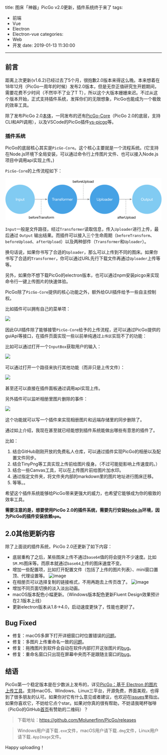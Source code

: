 title: 图床「神器」PicGo v2.0更新，插件系统终于来了
tags: 
  - 前端
  - Vue
  - Electron
  - Electron-vue
categories:
  - Web
  - 开发
date: 2019-01-13 11:30:00
---

## 前言

距离上次更新(v1.6.2)已经过去了5个月，很抱歉2.0版本来得这么晚。本来想着在18年12月（PicGo一周年的时候）发布2.0版本，但是无奈正值研究生开题期间，需要花费不少时间（不然毕不了业了T T），所以这个大版本姗姗来迟。不过从这个版本开始，正式支持插件系统，发挥你们的无限想象，PicGo也能成为一个极致的效率工具。

除了发布PicGo 2.0[本体](https://github.com/Molunerfinn/PicGo/releases/)，一同发布的还有[PicGo-Core](https://picgo.github.io/PicGo-Core-Doc/)（PicGo 2.0的底层，支持CLI和API调用），以及VSCode的PicGo插件[vs-picgo](https://github.com/Spades-S/vs-picgo)等。

<!-- more -->

### 插件系统

PicGo的底层核心其实是`PicGo-Core`。这个核心主要就是一个流程系统。(它支持在Node.js环境下全局安装，可以通过命令行上传图片文件、也可以接入Node.js项目中调用api实现上传。)

`PicGo-Core`的上传流程如下：

![](https://raw.githubusercontent.com/Molunerfinn/test/master/picgo/picgo-core-fix.jpg)

`Input`一般是文件路径，经过`Transformer`读取信息，传入`Uploader`进行上传，最后通过 `Output` 输出结果。而插件可以接入三个生命周期（`beforeTransform`、`beforeUpload`、`afterUpload`）以及两种部件（`Transformer`和`Uploader`）。

换句话说，如果你书写了合适的`Uploader`，那么可以上传到不同的图床。如果你书写了合适的`Transformer`，你可以通过URL先行下载文件再通过`Uploader`上传等等。

另外，如果你不想下载PicGo的electron版本，也可以通过npm安装picgo来实现命令行一键上传图片的快速体验。

PicGo除了`PicGo-Core`提供的核心功能之外，额外给GUI插件给予一些自主控制权。

比如插件可以拥有自己的菜单项：

![](https://i.loli.net/2019/01/12/5c39a2f60a32a.png)

因此GUI插件除了能够接管`PicGo-Core`给予的上传流程，还可以通过PicGo提供的guiApi等接口，在插件页面实现一些以前单纯通过`上传区`实现不了的功能：

比如可以通过打开一个`InputBox`获取用户的输入：

![](https://i.loli.net/2019/01/12/5c39aa4dab0b4.png)

可以通过打开一个路径来执行其他功能（而非只是上传文件）：

![](https://i.loli.net/2019/01/12/5c39aea61e80d.gif)

甚至还可以直接在插件面板通过调用api实现上传。

另外插件可以监听相册里图片删除的事件：

![](https://i.loli.net/2019/01/12/5c39b3c8746cf.png)

这个功能就可以写一个插件来实现相册图片和远端存储里的同步删除了。

通过如上介绍，我现在甚至就已经能想到插件系统能做出哪些有意思的插件了。

比如：

1. 结合GitHub刚刚开放的免费私人仓库，可以通过插件实现PicGo的相册以及配置文件同步。
2. 结合TinyPng等工具实现上传前给图片瘦身。（不过可能挺影响上传速度的。）
3. 结合一些Canvas工具，可以在上传图片前给图片加水印。
4. 通过指定文件夹，将文件夹内部的markdown里的图片地址进行图床迁移。
5. 等等。。

希望这个插件系统能够给PicGo带来更强大的威力，也希望它能够成为你的极致的效率工具。

**需要注意的是，想要使用PicGo 2.0的插件系统，需要先行安装[Node.js](https://nodejs.org/en/)环境，因为PicGo的插件安装依赖`npm`。**

## 2.0其他更新内容

除了上面说的插件系统，PicGo 2.0还更新了如下内容：

- 底层重构了之后，某些图床上传不通过`base64`值的将会提升不少速度。比如`SM.MS`图床等。而原本就通过`base64`上传的图床速度不变。
- 增加一些配置项，比如打开配置文件（包括了上传的图片列表）、mini窗口置顶、代理设置等。
![image](https://user-images.githubusercontent.com/12621342/50515474-ea83c600-0adf-11e9-8022-52f4ab9e0ea5.png)
- 在相册页可以选择复制的链接格式，不用再跑去上传页改了。
![image](https://user-images.githubusercontent.com/12621342/50515502-17d07400-0ae0-11e9-80b9-c38f25b64922.png)
- 增加不同页面切换的淡入淡出动画。
- macOS版本配色小幅更新。（Windows版本配色更新Fluent Design效果预计在2.1版本上线）
- 更新electron版本从1.8->4.0，启动速度更快了，性能也更好了。

## Bug Fixed

- 修复：macOS多屏下打开详细窗口时位置错误的[问题](https://github.com/Molunerfinn/PicGo/issues/128)。
- 修复：多图片上传重命名一致的[问题](https://github.com/Molunerfinn/PicGo/issues/136)。
- 修复：拖拽图片到软件会自动在软件内部打开这张图片的[bug](https://github.com/Molunerfinn/PicGo/issues/140)。
- 修复：重命名窗口只出现在屏幕中央而不是跟随主窗口的[bug](https://github.com/Molunerfinn/PicGo/issues/145)。

## 结语

PicGo第一个稳定版本是在少数派上发布的，详见[PicGo：基于 Electron 的图片上传工具](https://sspai.com/post/42310)。支持macOS、Windows、Linux三平台，开源免费，界面美观，也得到了很多朋友的认可。如果你对它有什么意见或者建议，也欢迎在[issues](https://github.com/Molunerfinn/PicGo/issues)里指出。如果你喜欢它，不妨给它点个star。如果对你真的很有帮助，不妨请我喝杯咖啡（PicGo的GitHub[首页](https://github.com/Molunerfinn/PicGo)有赞助的二维码）？

> 下载地址：https://github.com/Molunerfinn/PicGo/releases

> Windows用户请下载`.exe`文件，macOS用户请下载`.dmg`文件，Linux用户请下载`.AppImage`文件。

Happy uploading！






